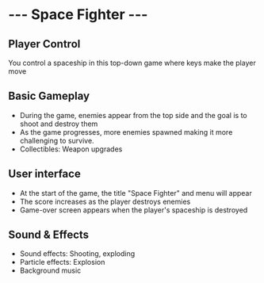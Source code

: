 # --- Space Fighter ---
## Player Control
You control a spaceship in this top-down game where keys make the player move

## Basic Gameplay
- During the game, enemies appear from the top side and the goal is to shoot and destroy them
- As the game progresses, more enemies spawned making it more challenging to survive.
- Collectibles: Weapon upgrades

## User interface
- At the start of the game, the title "Space Fighter" and menu will appear
- The score increases as the player destroys enemies
- Game-over screen appears when the player's spaceship is destroyed

## Sound & Effects
- Sound effects: Shooting, exploding
- Particle effects: Explosion
- Background music